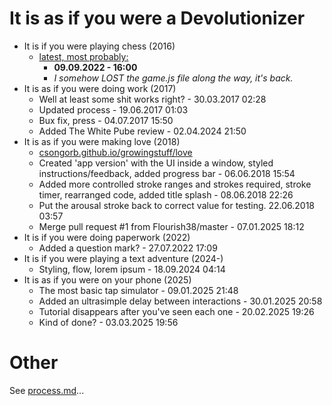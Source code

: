 # It is as if you were a Devolutionizer

- It is if you were playing chess (2016)
    - [latest, most probably:](https://pippinbarr.com/it-is-as-if-you-were-playing-chess/)
        - **09.09.2022 - 16:00**
        - *I somehow LOST the game.js file along the way, it's back.*
- It is as if you were doing work (2017)
    - Well at least some shit works right? - 30.03.2017 02:28
    - Updated process - 19.06.2017 01:03
    - Bux fix, press - 04.07.2017 15:50
    - Added The White Pube review - 02.04.2024 21:50
- It is as if you were making love (2018)
    - [csongorb.github.io/growingstuff/love](https://csongorb.github.io/growingstuff/love/)
    - Created 'app version' with the UI inside a window, styled instructions/feedback, added progress bar - 06.06.2018 15:54
    - Added more controlled stroke ranges and strokes required, stroke timer, rearranged code, added title splash - 08.06.2018 22:26
    - Put the arousal stroke back to correct value for testing. 22.06.2018 03:57
    - Merge pull request #1 from Flourish38/master - 07.01.2025 18:12
- It is if you were doing paperwork (2022)
    - Added a question mark? - 27.07.2022 17:09
- It is if you were playing a text adventure (2024-)
    - Styling, flow, lorem ipsum - 18.09.2024 04:14
- It is as if you were on your phone (2025)
    - The most basic tap simulator - 09.01.2025 21:48
    - Added an ultrasimple delay between interactions - 30.01.2025 20:58
    - Tutorial disappears after you've seen each one - 20.02.2025 19:26
    - Kind of done? - 03.03.2025 19:56

# Other

See [process.md](./process.md)...